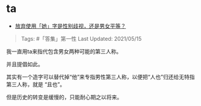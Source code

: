 # ta

- [放弃使用「她」字是性别歧视，还是男女平等？](https://www.zhihu.com/question/302600927/answer/1772139335)

>Tags: #「答集」第一性
>Last Updated: 2021/05/15

我一直用ta来指代包含男女两种可能的第三人称。

并且提倡如此。

其实有一个造字可以替代掉“他”来专指男性第三人称，以便把“人也”归还给无特指第三人称，就是 “且也”。

但是历史的转变是缓慢的，只能耐心期之以将来。